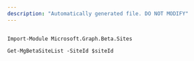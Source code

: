 ```yaml
---
description: "Automatically generated file. DO NOT MODIFY"
---
```


```powershellv2

Import-Module Microsoft.Graph.Beta.Sites

Get-MgBetaSiteList -SiteId $siteId

```